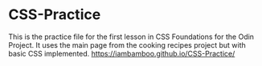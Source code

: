 # CSS-Practice
This is the practice file for the first lesson in CSS Foundations for the Odin Project. It uses the main page from the cooking recipes project but with basic CSS implemented.
https://iambamboo.github.io/CSS-Practice/

